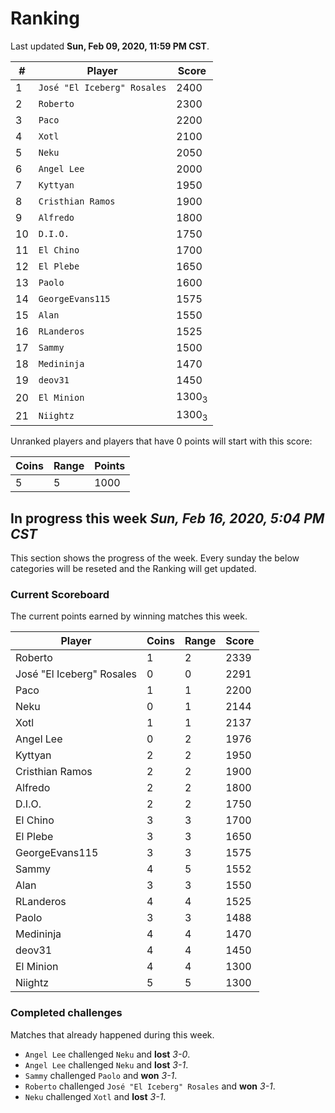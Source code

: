 # Ranking

Last updated **Sun, Feb 09, 2020, 11:59 PM CST**.

|#|Player|Score|
|-|------|-----|
|1|`José "El Iceberg" Rosales`|2400|
|2|`Roberto`|2300|
|3|`Paco`|2200|
|4|`Xotl`|2100|
|5|`Neku`|2050|
|6|`Angel Lee`|2000|
|7|`Kyttyan`|1950|
|8|`Cristhian Ramos`|1900|
|9|`Alfredo`|1800|
|10|`D.I.O.`|1750|
|11|`El Chino`|1700|
|12|`El Plebe`|1650|
|13|`Paolo`|1600|
|14|`GeorgeEvans115`|1575|
|15|`Alan`|1550|
|16|`RLanderos`|1525|
|17|`Sammy`|1500|
|18|`Medininja`|1470|
|19|`deov31`|1450|
|20|`El Minion`|1300<sub>3</sub>|
|21|`Niightz`|1300<sub>3</sub>|

Unranked players and players that have 0 points will start with this score:

|Coins|Range|Points|
|-----|-----|------|
|5|5|1000|



## In progress this week *Sun, Feb 16, 2020, 5:04 PM CST*
This section shows the progress of the week. Every sunday the below categories will be reseted and the Ranking will get updated.

### Current Scoreboard
The current points earned by winning matches this week.

|Player|Coins|Range|Score|
|------|-----|-----|-----|
|Roberto|1|2|2339|
|José "El Iceberg" Rosales|0|0|2291|
|Paco|1|1|2200|
|Neku|0|1|2144|
|Xotl|1|1|2137|
|Angel Lee|0|2|1976|
|Kyttyan|2|2|1950|
|Cristhian Ramos|2|2|1900|
|Alfredo|2|2|1800|
|D.I.O.|2|2|1750|
|El Chino|3|3|1700|
|El Plebe|3|3|1650|
|GeorgeEvans115|3|3|1575|
|Sammy|4|5|1552|
|Alan|3|3|1550|
|RLanderos|4|4|1525|
|Paolo|3|3|1488|
|Medininja|4|4|1470|
|deov31|4|4|1450|
|El Minion|4|4|1300|
|Niightz|5|5|1300|

### Completed challenges
Matches that already happened during this week.

* `Angel Lee` challenged `Neku` and **lost** *3-0*.
* `Angel Lee` challenged `Neku` and **lost** *3-1*.
* `Sammy` challenged `Paolo` and **won** *3-1*.
* `Roberto` challenged `José "El Iceberg" Rosales` and **won** *3-1*.
* `Neku` challenged `Xotl` and **lost** *3-1*.
